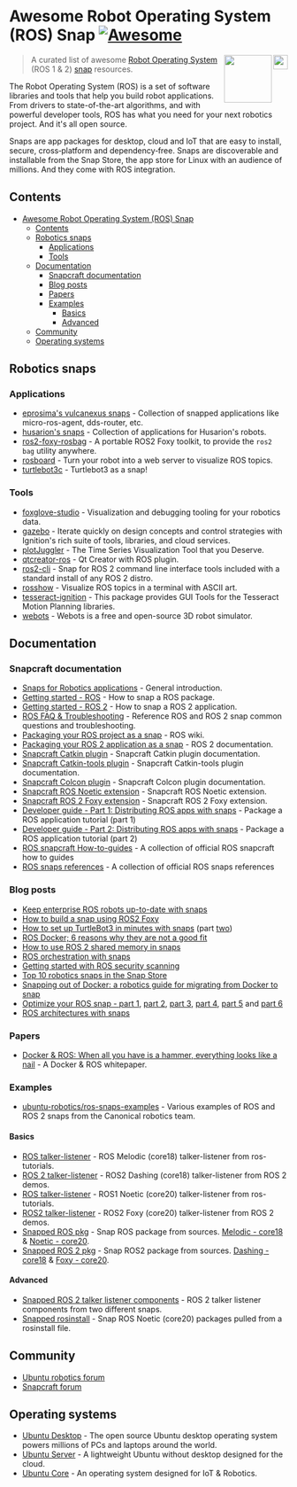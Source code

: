# Awesome Robot Operating System (ROS) Snap [![Awesome](https://awesome.re/badge.svg)](https://awesome.re)

[<img src="https://cdn.iconscout.com/icon/free/png-256/snapcraft-3521718-2945162.png" align="right" width="26">](https://snapcraft.io/about)

[<img src="https://raw.githubusercontent.com/fkromer/awesome-ros2/master/ros_logo.svg?sanitize=true" align="right" width="86">](https://www.ros.org/blog/getting-started/)

> A curated list of awesome [Robot Operating System](https://www.ros.org/) (ROS 1 & 2) [snap](https://snapcraft.io) resources.

The Robot Operating System (ROS) is a set of software libraries and tools that help you build robot applications.
From drivers to state-of-the-art algorithms,
and with powerful developer tools,
ROS has what you need for your next robotics project.
And it's all open source.

Snaps are app packages for desktop, cloud and IoT that are easy to install,
secure, cross‐platform and dependency‐free.
Snaps are discoverable and installable from the Snap Store,
the app store for Linux with an audience of millions.
And they come with ROS integration.

## Contents

- [Awesome Robot Operating System (ROS) Snap ](#awesome-robot-operating-system-ros-snap-)
  - [Contents](#contents)
  - [Robotics snaps](#robotics-snaps)
    - [Applications](#applications)
    - [Tools](#tools)
  - [Documentation](#documentation)
    - [Snapcraft documentation](#snapcraft-documentation)
    - [Blog posts](#blog-posts)
    - [Papers](#papers)
    - [Examples](#examples)
      - [Basics](#basics)
      - [Advanced](#advanced)
  - [Community](#community)
  - [Operating systems](#operating-systems)

## Robotics snaps

### Applications

- [eprosima's vulcanexus snaps](https://snapcraft.io/publisher/eprosima) - Collection of snapped applications like micro-ros-agent, dds-router, etc.
- [husarion's snaps](https://snapcraft.io/publisher/husarion) - Collection of applications for Husarion's robots.
- [ros2-foxy-rosbag](https://snapcraft.io/ros2-foxy-rosbag) - A portable ROS2 Foxy toolkit, to provide the `ros2 bag` utility anywhere.
- [rosboard](https://snapcraft.io/rosboard) - Turn your robot into a web server to visualize ROS topics.
- [turtlebot3c](https://snapcraft.io/turtlebot3c) - Turtlebot3 as a snap!

### Tools

- [foxglove-studio](https://snapcraft.io/foxglove-studio) - Visualization and debugging tooling for your robotics data.
- [gazebo](https://snapcraft.io/gazebo) - Iterate quickly on design concepts and control strategies with Ignition's rich suite of tools, libraries, and cloud services.
- [plotJuggler](https://snapcraft.io/plotjuggler) - The Time Series Visualization Tool that you Deserve.
- [qtcreator-ros](https://snapcraft.io/qtcreator-ros) - Qt Creator with ROS plugin.
- [ros2-cli](https://snapcraft.io/ros2-cli) - Snap for ROS 2 command line interface tools included with a standard install of any ROS 2 distro.
- [rosshow](https://snapcraft.io/rosshow) - Visualize ROS topics in a terminal with ASCII art.
- [tesseract-ignition](https://snapcraft.io/tesseract-ignition) - This package provides GUI Tools for the Tesseract Motion Planning libraries.
- [webots](https://snapcraft.io/webots) - Webots is a free and open-source 3D robot simulator.


## Documentation

### Snapcraft documentation

- [Snaps for Robotics applications](https://ubuntu.com/robotics/docs) - General introduction.
- [Getting started - ROS](https://snapcraft.io/docs/ros-applications) - How to snap a ROS package.
- [Getting started - ROS 2](https://snapcraft.io/docs/ros2-applications) - How to snap a ROS 2 application.
- [ROS FAQ & Troubleshooting](https://ubuntu.com/robotics/docs/faq-and-troubleshooting) - Reference ROS and ROS 2 snap common questions and troubleshooting.
- [Packaging your ROS project as a snap](http://wiki.ros.org/ROS/Tutorials/Packaging%20your%20ROS%20project%20as%20a%20snap) - ROS wiki.
- [Packaging your ROS 2 application as a snap](https://docs.ros.org/en/foxy/Tutorials/Packaging-your-ROS-2-application-as-a-snap.html) - ROS 2 documentation.
- [Snapcraft Catkin plugin](https://snapcraft.io/docs/catkin-plugin) - Snapcraft Catkin plugin documentation.
- [Snapcraft Catkin-tools plugin](https://snapcraft.io/docs/catkin-tools-plugin) - Snapcraft Catkin-tools plugin documentation.
- [Snapcraft Colcon plugin](https://snapcraft.io/docs/the-colcon-plugin) - Snapcraft Colcon plugin documentation.
- [Snapcraft ROS Noetic extension](https://snapcraft.io/docs/ros1-extension) - Snapcraft ROS Noetic extension.
- [Snapcraft ROS 2 Foxy extension](https://snapcraft.io/docs/ros2-extension) - Snapcraft ROS 2 Foxy extension.
- [Developer guide - Part 1: Distributing ROS apps with snaps](https://ubuntu.com/robotics/docs/ros-deployment-with-snaps-part-1) -  Package a ROS application tutorial (part 1)
- [Developer guide - Part 2: Distributing ROS apps with snaps](https://ubuntu.com/robotics/docs/ros-deployment-with-snaps-part-2) -  Package a ROS application tutorial (part 2)
- [ROS snapcraft How-to-guides](https://ubuntu.com/robotics/docs/how-to-guides) - A collection of official ROS snapcraft how to guides
- [ROS snaps references](https://ubuntu.com/robotics/docs/explanation#heading--snaps) - A collection of official ROS snaps references

### Blog posts

- [Keep enterprise ROS robots up-to-date with snaps](https://ubuntu.com/blog/keep-enterprise-ros-robots-up-to-date-with-snaps)
- [How to build a snap using ROS2 Foxy](https://snapcraft.io/blog/how-to-build-a-snap-using-ros-2-foxy)
- [How to set up TurtleBot3 in minutes with snaps](https://ubuntu.com/blog/how-to-set-up-turtlebot3-in-minutes-with-snaps) (part [two](https://ubuntu.com/blog/how-to-set-up-turtlebot3-in-minutes-with-snaps-2))
- [ROS Docker; 6 reasons why they are not a good fit](https://ubuntu.com/blog/ros-docker)
- [How to use ROS 2 shared memory in snaps](https://ubuntu.com/blog/how-to-use-ros-2-shared-memory-in-snaps)
- [ROS orchestration with snaps](https://ubuntu.com/blog/ros-orchestration-with-snaps)
- [Getting started with ROS security scanning](https://ubuntu.com/blog/getting-started-with-ros-security-scanning)
- [Top 10 robotics snaps in the Snap Store](https://ubuntu.com/blog/top-10-robotics-snaps-p1)
- [Snapping out of Docker: a robotics guide for migrating from Docker to snap](https://ubuntu.com/blog/snapping-out-of-docker)
- [Optimize your ROS snap - part 1](https://ubuntu.com/blog/optimise-your-ros-snap-part-1), [part 2](https://ubuntu.com/blog/optimise-your-ros-snap-part-2), [part 3](https://ubuntu.com/blog/optimise-your-ros-snap-part-3), [part 4](https://ubuntu.com/blog/optimise-your-ros-snap-part-4), [part 5](https://ubuntu.com/blog/optimise-your-ros-snap-part-5) and [part 6](https://ubuntu.com/blog/optimise-your-ros-snap-part-6)
- [ROS architectures with snaps](https://ubuntu.com/blog/ros-architectures-with-snaps)

### Papers

- [Docker & ROS: When all you have is a hammer, everything looks like a nail](https://ubuntu.com/engage/dockerandros?utm_medium=blog&utm_campaign=7014K000000UWJn) - A Docker & ROS whitepaper.

### Examples

- [ubuntu-robotics/ros-snaps-examples](https://github.com/ubuntu-robotics/ros-snaps-examples) - Various examples of ROS and ROS 2 snaps from the Canonical robotics team.

#### Basics

- [ROS talker-listener](https://github.com/snapcraft-docs/ros-talker-listener) - ROS Melodic (core18) talker-listener from ros-tutorials.
- [ROS 2 talker-listener](https://github.com/snapcraft-docs/ros2-talker-listener) - ROS2 Dashing (core18) talker-listener from ROS 2 demos.
- [ROS talker-listener](https://github.com/snapcraft-docs/ros-talker-listener-core20) - ROS1 Noetic (core20) talker-listener from ros-tutorials.
- [ROS2 talker-listener](https://github.com/snapcraft-docs/ros2-talker-listener-core20) - ROS2 Foxy (core20) talker-listener from ROS 2 demos.
- [Snapped ROS pkg](https://github.com/Guillaumebeuzeboc/snapped_ros1_pkg) - Snap ROS package from sources. [Melodic - core18](https://github.com/Guillaumebeuzeboc/snapped_ros1_pkg/tree/core18) & [Noetic - core20](https://github.com/Guillaumebeuzeboc/snapped_ros1_pkg/tree/main).
- [Snapped ROS 2 pkg](https://github.com/Guillaumebeuzeboc/snapped_ros2_pkg) - Snap ROS2 package from sources. [Dashing - core18](https://github.com/Guillaumebeuzeboc/snapped_ros2_pkg/tree/core18) & [Foxy - core20](https://github.com/Guillaumebeuzeboc/snapped_ros2_pkg/tree/main).

#### Advanced

- [Snapped ROS 2 talker listener components](https://github.com/Guillaumebeuzeboc/snapped_ros2_talker_listener_components) - ROS 2 talker listener components from two different snaps.
- [Snapped rosinstall](https://github.com/Guillaumebeuzeboc/snapped_ros1_rosinstall) - Snap ROS Noetic (core20) packages pulled from a rosinstall file.

## Community

- [Ubuntu robotics forum](https://discourse.ubuntu.com/c/robotics/121)
- [Snapcraft forum](https://forum.snapcraft.io/search?q=ROS)

## Operating systems

- [Ubuntu Desktop](https://ubuntu.com/desktop) - The open source Ubuntu desktop operating system powers millions of PCs and laptops around the world.
- [Ubuntu Server](https://ubuntu.com/server) - A lightweight Ubuntu without desktop designed for the cloud.
- [Ubuntu Core](https://ubuntu.com/core) - An operating system designed for IoT & Robotics.
